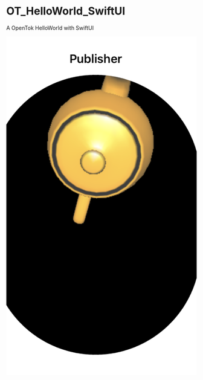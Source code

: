 # OT_HelloWorld_SwiftUI
A OpenTok HelloWorld with SwiftUI

![Screenshot](https://github.com/IGitGotIt/OT_HelloWorld_SwiftUI/blob/master/capsuleScreenShot.png)
